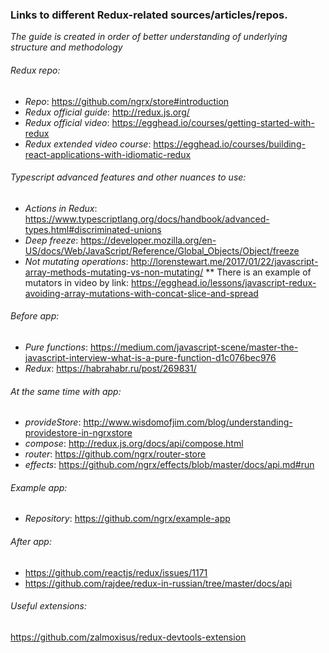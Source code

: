 ### Links to different Redux-related sources/articles/repos.
_The guide is created in order of better understanding of underlying structure and methodology_

###### Redux repo: 

* *Repo*: https://github.com/ngrx/store#introduction
* *Redux official guide*: http://redux.js.org/
* *Redux official video*: https://egghead.io/courses/getting-started-with-redux
* *Redux extended video course*: https://egghead.io/courses/building-react-applications-with-idiomatic-redux

###### Typescript advanced features and other nuances to use:

* *Actions in Redux*: https://www.typescriptlang.org/docs/handbook/advanced-types.html#discriminated-unions
* *Deep freeze*: https://developer.mozilla.org/en-US/docs/Web/JavaScript/Reference/Global_Objects/Object/freeze
* *Not mutating operations*: http://lorenstewart.me/2017/01/22/javascript-array-methods-mutating-vs-non-mutating/
  ** There is an example of mutators in video by link: https://egghead.io/lessons/javascript-redux-avoiding-array-mutations-with-concat-slice-and-spread

###### Before app:
* *Pure functions*: https://medium.com/javascript-scene/master-the-javascript-interview-what-is-a-pure-function-d1c076bec976
* *Redux*: https://habrahabr.ru/post/269831/

###### At the same time with app:

* *provideStore*: http://www.wisdomofjim.com/blog/understanding-providestore-in-ngrxstore
* *compose*: http://redux.js.org/docs/api/compose.html
* *router*: https://github.com/ngrx/router-store 
* *effects*: https://github.com/ngrx/effects/blob/master/docs/api.md#run

###### Example app:

* *Repository*: https://github.com/ngrx/example-app

###### After app: 

* https://github.com/reactjs/redux/issues/1171
* https://github.com/rajdee/redux-in-russian/tree/master/docs/api


###### Useful extensions:

https://github.com/zalmoxisus/redux-devtools-extension


